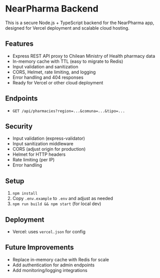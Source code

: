 # NearPharma Backend

This is a secure Node.js + TypeScript backend for the NearPharma app, designed for Vercel deployment and scalable cloud hosting.

## Features
- Express REST API proxy to Chilean Ministry of Health pharmacy data
- In-memory cache with TTL (easy to migrate to Redis)
- Input validation and sanitization
- CORS, Helmet, rate limiting, and logging
- Error handling and 404 responses
- Ready for Vercel or other cloud deployment

## Endpoints
- `GET /api/pharmacies?region=...&comuna=...&tipo=...`

## Security
- Input validation (express-validator)
- Input sanitization middleware
- CORS (adjust origin for production)
- Helmet for HTTP headers
- Rate limiting (per IP)
- Error handling

## Setup
1. `npm install`
2. Copy `.env.example` to `.env` and adjust as needed
3. `npm run build && npm start` (for local dev)

## Deployment
- Vercel: uses `vercel.json` for config

## Future Improvements
- Replace in-memory cache with Redis for scale
- Add authentication for admin endpoints
- Add monitoring/logging integrations
